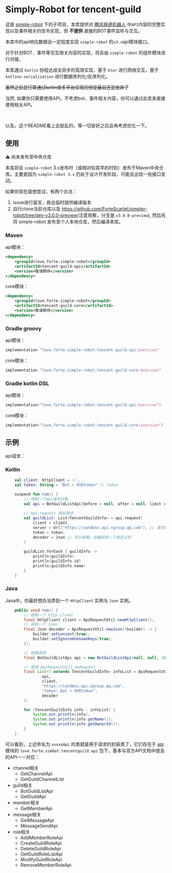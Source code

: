 # Simply-Robot for tencent-guild


这是 [simple-robot](https://github.com/ForteScarlet/simpler-robot) 下的子项目，本库提供对 [腾讯频道机器人](https://bot.q.qq.com/wiki/develop/api/) 中`API`内容的完整实现以及事件相关的信令实现，但 **不提供** 直接的BOT事件监听与交互。


本库中的api响应数据会一定程度实现 `simple-robot` 的`v3.x`api模块接口。


对于针对BOT、事件等交互相关内容的实现，将会由 `simple-robot` 的组件模块进行对接。


本库通过 `kotlin` 协程达成全异步的高效实现，基于 `ktor` 进行网络交互，基于 `kotlinx-serialization` 进行数据序列化/反序列化。


~~虽然之前是打算通过kotlin做多平台实现的但是最后还是放弃了~~


当然, 如果你只需要使用API，不考虑bot、事件相关内容，你可以通过此库来直接使用相关API。

<br>

以及，这个README看上去挺乱的，等一切安好之后会再考虑优化一下。


## 使用
⚠ 尚未发布至中央仓库

本库将会 `simple-robot` 3.x发布时（或相对较其早的时刻）发布于Maven中央仓库。主要是因为 `simple-robot 3.x` 仍处于设计开发阶段，可能会出现一些接口变动。

如果你现在就想尝试，有两个办法：

1. issue进行留言，我会临时提供编译版本
2. 自行clone当前仓库以及 <https://github.com/ForteScarlet/simpler-robot/tree/dev-v3.0.0-preview>(注意观察，分支是 `v3.0.0-preview`), 然后先将 simple-robot 发布至个人本地仓库，然后编译本库。

### Maven

api模块：

```xml
<dependency>
    <groupId>love.forte.simple-robot</groupId>
    <artifactId>tencent-guild-api</artifactId>
    <version>敬请期待</version>
</dependency>
```

core模块：

```xml
<dependency>
    <groupId>love.forte.simple-robot</groupId>
    <artifactId>tencent-guild-core</artifactId>
    <version>敬请期待</version>
</dependency>
```

### Gradle groovy
api模块：
```groovy
implementation "love.forte.simple-robot:tencent-guild-api:$version"
```
core模块：
```groovy
implementation "love.forte.simple-robot:tencent-guild-core:$version"
```

### Gradle kotlin DSL
api模块：
```kotlin
implementation("love.forte.simple-robot:tencent-guild-api:$version")
```
core模块：
```kotlin
implementation("love.forte.simple-robot:tencent-guild-core:$version")
```

## 示例
api请求：

### Kotlin
```kotlin
    val client: HttpClient = //....
    val token: String = "Bot + 你的token" // token    

    suspend fun run() {
        // 得到一个api请求对象
        val api = BotGuildListApi(before = null, after = null, limit = 10)
    
        // api.request 发起请求
        val guildList: List<TencentGuildInfo> = api.request(
            client = client,
            server = Url("https://sandbox.api.sgroup.qq.com"), // 请求server地址
            token = token,
            decoder = Json // 可以省略，但最好给一个自定义的
        )
    
        guildList.forEach { guildInfo ->
            println(guildInfo)
            println(guildInfo.id)
            println(guildInfo.name)
        }
    }
```

### Java
Java中，你最好想办法弄到一个 `HttpClient` 实例与 `Json` 实例。

```java
    public void run() {
        // 得到一个 http client
        final HttpClient client = ApiRequestUtil.newHttpClient();
        // 得到一个 Json
        final Json decoder = ApiRequestUtil.newJson((builder) -> {
            builder.setLenient(true);
            builder.setIgnoreUnknownKeys(true);
        });

        // 构建请求
        final BotGuildListApi api = new BotGuildListApi(null, null, 10);

        // 使用 ApiRequestUtil.doRequest
        final List<? extends TencentGuildInfo> infoList = ApiRequestUtil.doRequest(
                api,
                client,
                "https://sandbox.api.sgroup.qq.com",
                "token: Bot + 你的token",
                decoder
        );

        for (TencentGuildInfo info : infoList) {
            System.out.println(info);
            System.out.println(info.getName());
            System.out.println(info.getOwnerId());
        }
    }
```

可以看到，上述命名为 `xxxxxApi` 的类就是用于请求的封装类了，它们存在于 [api](api) 模块的 `love.forte.simbot.tencentguild.api` 包下，基本与官方API文档中提及的API一一对应：

- channel相关
  - GetChannelApi
  - GetGuildChannelList
- guild相关
  - BotGuildListApi
  - GetGuildApi
- member相关
  - GetMemberApi
- message相关
  - GetMessageApi
  - MessageSendApi
- role相关
  - AddMemberRoleApi
  - CreateGuildRoleApi
  - DeleteGuildRoleApi
  - GetGuildRoleListApi
  - ModifyGuildRoleApi
  - RemoveMemberRoleApi

